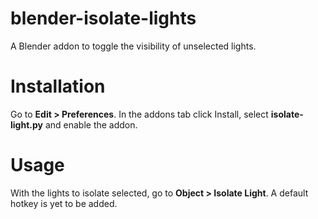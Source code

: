 # blender-isolate-lights
A Blender addon to toggle the visibility of unselected lights.

# Installation
Go to **Edit > Preferences**. In the addons tab click Install, select **isolate-light.py** and enable the addon.

# Usage
With the lights to isolate selected, go to **Object > Isolate Light**. A default hotkey is yet to be added.
